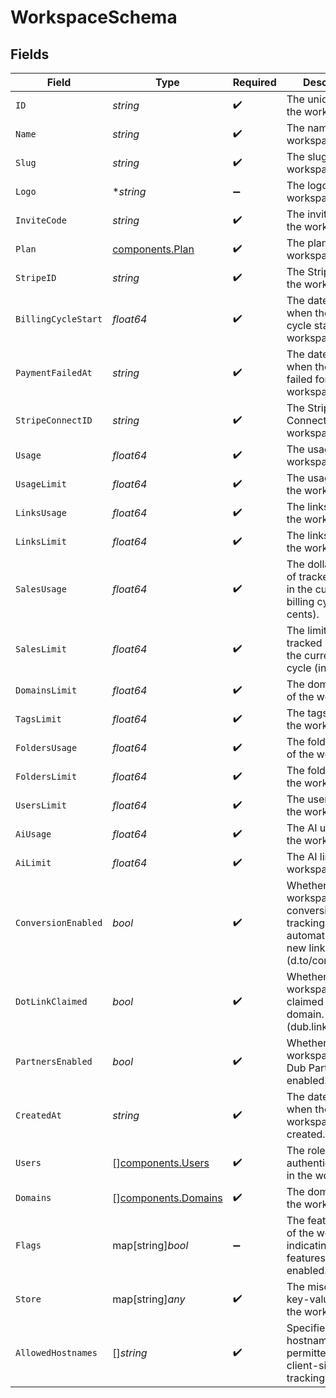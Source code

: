# WorkspaceSchema


## Fields

| Field                                                                                                 | Type                                                                                                  | Required                                                                                              | Description                                                                                           | Example                                                                                               |
| ----------------------------------------------------------------------------------------------------- | ----------------------------------------------------------------------------------------------------- | ----------------------------------------------------------------------------------------------------- | ----------------------------------------------------------------------------------------------------- | ----------------------------------------------------------------------------------------------------- |
| `ID`                                                                                                  | *string*                                                                                              | :heavy_check_mark:                                                                                    | The unique ID of the workspace.                                                                       |                                                                                                       |
| `Name`                                                                                                | *string*                                                                                              | :heavy_check_mark:                                                                                    | The name of the workspace.                                                                            |                                                                                                       |
| `Slug`                                                                                                | *string*                                                                                              | :heavy_check_mark:                                                                                    | The slug of the workspace.                                                                            |                                                                                                       |
| `Logo`                                                                                                | **string*                                                                                             | :heavy_minus_sign:                                                                                    | The logo of the workspace.                                                                            |                                                                                                       |
| `InviteCode`                                                                                          | *string*                                                                                              | :heavy_check_mark:                                                                                    | The invite code of the workspace.                                                                     |                                                                                                       |
| `Plan`                                                                                                | [components.Plan](../../models/components/plan.md)                                                    | :heavy_check_mark:                                                                                    | The plan of the workspace.                                                                            |                                                                                                       |
| `StripeID`                                                                                            | *string*                                                                                              | :heavy_check_mark:                                                                                    | The Stripe ID of the workspace.                                                                       |                                                                                                       |
| `BillingCycleStart`                                                                                   | *float64*                                                                                             | :heavy_check_mark:                                                                                    | The date and time when the billing cycle starts for the workspace.                                    |                                                                                                       |
| `PaymentFailedAt`                                                                                     | *string*                                                                                              | :heavy_check_mark:                                                                                    | The date and time when the payment failed for the workspace.                                          |                                                                                                       |
| `StripeConnectID`                                                                                     | *string*                                                                                              | :heavy_check_mark:                                                                                    | The Stripe Connect ID of the workspace.                                                               |                                                                                                       |
| `Usage`                                                                                               | *float64*                                                                                             | :heavy_check_mark:                                                                                    | The usage of the workspace.                                                                           |                                                                                                       |
| `UsageLimit`                                                                                          | *float64*                                                                                             | :heavy_check_mark:                                                                                    | The usage limit of the workspace.                                                                     |                                                                                                       |
| `LinksUsage`                                                                                          | *float64*                                                                                             | :heavy_check_mark:                                                                                    | The links usage of the workspace.                                                                     |                                                                                                       |
| `LinksLimit`                                                                                          | *float64*                                                                                             | :heavy_check_mark:                                                                                    | The links limit of the workspace.                                                                     |                                                                                                       |
| `SalesUsage`                                                                                          | *float64*                                                                                             | :heavy_check_mark:                                                                                    | The dollar amount of tracked revenue in the current billing cycle (in cents).                         |                                                                                                       |
| `SalesLimit`                                                                                          | *float64*                                                                                             | :heavy_check_mark:                                                                                    | The limit of tracked revenue in the current billing cycle (in cents).                                 |                                                                                                       |
| `DomainsLimit`                                                                                        | *float64*                                                                                             | :heavy_check_mark:                                                                                    | The domains limit of the workspace.                                                                   |                                                                                                       |
| `TagsLimit`                                                                                           | *float64*                                                                                             | :heavy_check_mark:                                                                                    | The tags limit of the workspace.                                                                      |                                                                                                       |
| `FoldersUsage`                                                                                        | *float64*                                                                                             | :heavy_check_mark:                                                                                    | The folders usage of the workspace.                                                                   |                                                                                                       |
| `FoldersLimit`                                                                                        | *float64*                                                                                             | :heavy_check_mark:                                                                                    | The folders limit of the workspace.                                                                   |                                                                                                       |
| `UsersLimit`                                                                                          | *float64*                                                                                             | :heavy_check_mark:                                                                                    | The users limit of the workspace.                                                                     |                                                                                                       |
| `AiUsage`                                                                                             | *float64*                                                                                             | :heavy_check_mark:                                                                                    | The AI usage of the workspace.                                                                        |                                                                                                       |
| `AiLimit`                                                                                             | *float64*                                                                                             | :heavy_check_mark:                                                                                    | The AI limit of the workspace.                                                                        |                                                                                                       |
| `ConversionEnabled`                                                                                   | *bool*                                                                                                | :heavy_check_mark:                                                                                    | Whether the workspace has conversion tracking enabled automatically for new links (d.to/conversions). |                                                                                                       |
| `DotLinkClaimed`                                                                                      | *bool*                                                                                                | :heavy_check_mark:                                                                                    | Whether the workspace has claimed a free .link domain. (dub.link/free)                                |                                                                                                       |
| `PartnersEnabled`                                                                                     | *bool*                                                                                                | :heavy_check_mark:                                                                                    | Whether the workspace has Dub Partners enabled.                                                       |                                                                                                       |
| `CreatedAt`                                                                                           | *string*                                                                                              | :heavy_check_mark:                                                                                    | The date and time when the workspace was created.                                                     |                                                                                                       |
| `Users`                                                                                               | [][components.Users](../../models/components/users.md)                                                | :heavy_check_mark:                                                                                    | The role of the authenticated user in the workspace.                                                  |                                                                                                       |
| `Domains`                                                                                             | [][components.Domains](../../models/components/domains.md)                                            | :heavy_check_mark:                                                                                    | The domains of the workspace.                                                                         |                                                                                                       |
| `Flags`                                                                                               | map[string]*bool*                                                                                     | :heavy_minus_sign:                                                                                    | The feature flags of the workspace, indicating which features are enabled.                            |                                                                                                       |
| `Store`                                                                                               | map[string]*any*                                                                                      | :heavy_check_mark:                                                                                    | The miscellaneous key-value store of the workspace.                                                   |                                                                                                       |
| `AllowedHostnames`                                                                                    | []*string*                                                                                            | :heavy_check_mark:                                                                                    | Specifies hostnames permitted for client-side click tracking.                                         | [<br/>"dub.sh"<br/>]                                                                                  |